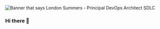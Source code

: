 <img src="https://github.com/Summers1971/summers1971/blob/main/London-Skylineshutterstock_1047408736.jpg" alt="Banner that says London Summers - Principal DevOps Architect SDLC">

### Hi there 👋

<!--
**Summers1971/summers1971** is a ✨ _special_ ✨ repository because its `README.md` (this file) appears on your GitHub profile.

